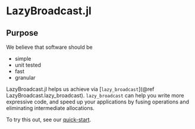 # LazyBroadcast.jl

## Purpose

We believe that software should be

 - simple
 - unit tested
 - fast
 - granular

LazyBroadcast.jl helps us achieve via [`lazy_broadcast`](@ref LazyBroadcast.lazy_broadcast).
`lazy_broadcast` can help you write more expressive code, and speed up your
applications by fusing operations and eliminating intermediate allocations.

To try this out, see our [quick-start](https://clima.github.io/LazyBroadcast.jl/dev/quick_start/).
